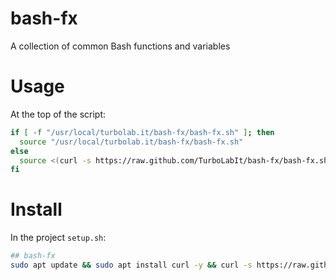 # bash-fx

A collection of common Bash functions and variables


# Usage

At the top of the script:

````bash
if [ -f "/usr/local/turbolab.it/bash-fx/bash-fx.sh" ]; then
  source "/usr/local/turbolab.it/bash-fx/bash-fx.sh" 
else
  source <(curl -s https://raw.github.com/TurboLabIt/bash-fx/bash-fx.sh)
fi
````


# Install

In the project `setup.sh`:

````bash
## bash-fx
sudo apt update && sudo apt install curl -y && curl -s https://raw.githubusercontent.com/TurboLabIt/bash-fx/master/setup.sh?$(date +%s) | sudo bash
````

